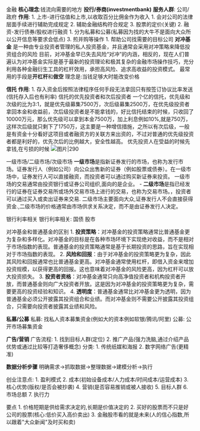 金融
	**核心理念**:钱流向需要的地方
**投行/券商(investmentbank)**
	**服务人群**: 公司/政府
	**作用**:
	1. 上市-进行估值和上市,以收取百分比佣金作为收入
		1. 会对公司的法律层面手续进行辅助完成规定
		2. 辅助金融结构符合规定
		3. 股票的定价(关键)
	2. 融资-发行债券/股权进行融资
		1. 分为私募和公募(私募因为找的大牛不是面向大众所以公开信息等要求会低点)
	3. 煎并购等操作
		1. 帮助公司找需要的目标公司
**对冲基金**
	是一种由专业投资者管理的私人投资基金，并且通常会采用对冲策略来降低投资组合的风险
	目前，对冲基金早已失去风险“对冲”的内涵，相反的，现在人们普遍认为对冲基金实际是基于最新的投资理论和极其复杂的金融市场操作技巧，充分利用各种金融衍生工具的杠杆效用，承担高风险、追求高收益的投资模式。
	最常用的手段是**开杠杆**和**做空**
	理念是:当钱足够大时能改变价格

**信托**
	**作用**:
	1. 存入资金后按照法律程序任何手段无法拿回只有按签订协议比率发送(信托存入后也有利率)
	信托的优先投资者和次后投资者
		一个亿的信托，优先级和次级的比为3:1，就是优先级募集7500万，次后级募集2500万，在优先级投资者拿回本金和收益前，次后级投资者是不能拿钱的，好比信托结束的时候，只收回了10000万元，那么优先级可以拿到本金7500万，加上利息例如10%,就是750万，这样次后级就只剩下了1750万，这主要是一种增信措施，之所以有次后级，一般是有资金十分看好这项目或者融资方的关联方来出资的，不过对普通的优先级投资者都是利好的，优先次后的比例越大，安全性越高。
		优先投资人在受益的时候先拿钱,在亏损的时候
	![图片|290](http://9363344.s21i.faimallusr.com/4/ABUIABAEGAAgiOrpoAYogamxpgUw7QI4qAY.png.webp)

一级市场/二级市场/次级市场
	**一级市场**是指新证券发行的市场，也称为发行市场。证券发行人（例如公司）向公众出售新的证券（例如股票或债券）。在一级市场中，证券发行人可以直接融资，而投资者可以通过购买新证券来投资。
	一级市场的交易通常由投资银行或证券公司组织,面向的是企业。
	-
	**二级市场**是指已经发行的证券在证券交易所或场外交易市场上进行的交易，也称为交易市场。，投资者可以通过买入或卖出证券来交易.
	二级市场主要面向大众,证券发行人不会直接获得资金.,二级市场的价格通常由市场供求关系决定，而不是由证券发行人决定。

银行利率相关
	银行利率相关:
		国债
		股市

对冲基金和普通基金的区别
	1. **投资策略**：对冲基金的投资策略通常比普通基金更为复杂和多样化。对冲基金的目标是在各种市场环境下实现绝对收益，而不是相对于市场指数的表现。普通基金的投资策略通常是基于长期投资的思路，旨在实现相对于市场指数的表现。
	2. **风险和回报**：由于对冲基金的投资策略更为复杂，因此其风险和回报通常也比普通基金更高。对冲基金通常使用杠杆，即借入资金来增加投资规模，以获得更高的回报。这也意味着对冲基金的风险更高，因为杠杆可以放大投资损失。
	3. **投资者资格**：对冲基金通常只向高净值投资者和机构投资者开放，而普通基金则向广大投资者开放。这是因为对冲基金的投资策略更为复杂，需要更高的投资经验和知识。
	4. **透明度**：普通基金通常比对冲基金更为透明，因为普通基金必须公开披露其投资组合和业绩。而对冲基金则不需要公开披露其投资组合，只需要向投资者披露其业绩和风险。

**私募/公募**
	私募:
		找私人资本募集资金(例如大的资本例如软银/腾讯/阿里)
	公募:
		公开市场募集资金

**广告/营销**
	广告流程:
		1. 找到目标人群(定位)
		2. 推广产品(强力洗脑,通过介绍产品优势或通过比较等打造奢侈概念)
	分类:
		1. 传统纸媒和海报
		2. 数字网络广告(更精准)

**数据分析步骤**
	明确需求->抓取数据->整理数据->建模分析->执行


创业注意点:
	1. 盈利模式
	2. 成本(初始设备成本/人力成本/时间成本/运营成本)
	3. 核心优势(版权/是否会被抄袭)
	4. 营销(是否容易推销或被人接收)
	5. 目标人群
	6. 市场总额
	7. 执行力

要点
	1. 价格短期是供给需求决定的,长期是价值决定的
	2. 买好的股票而不只是好公司的股票(核心:低价买入高价卖出)
	3. 金融股市看的就是未来(人的信心指数,所以跟着"大众新闻"及时买和卖)









